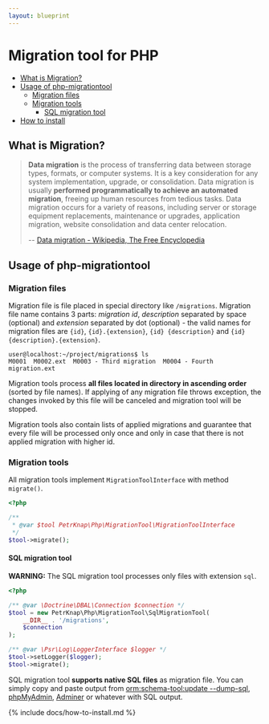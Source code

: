 ```yaml
---
layout: blueprint
---
```

# Migration tool for PHP

* [What is Migration?](#what-is-migration)
* [Usage of php-migrationtool](#usage-of-php-migrationtool)
    * [Migration files](#migration-files)
    * [Migration tools](#migration-tools)
        * [SQL migration tool](#sql-migration-tool)
* [How to install](#how-to-install)


## What is Migration?

> **Data migration** is the process of transferring data between storage types, formats, or computer systems. It is a key consideration for any system implementation, upgrade, or consolidation. Data migration is usually **performed programmatically to achieve an automated migration**, freeing up human resources from tedious tasks. Data migration occurs for a variety of reasons, including server or storage equipment replacements, maintenance or upgrades, application migration, website consolidation and data center relocation.
>
> -- [Data migration - Wikipedia, The Free Encyclopedia]


## Usage of php-migrationtool

### Migration files

Migration file is file placed in special directory like `/migrations`. Migration file name contains 3 parts: *migration id*, *description* separated by space (optional) and *extension* separated by dot (optional) - the valid names for migration files are `{id}`, `{id}.{extension}`, `{id} {description}` and `{id} {description}.{extension}`.

```
user@localhost:~/project/migrations$ ls
M0001  M0002.ext  M0003 - Third migration  M0004 - Fourth migration.ext
```

Migration tools process **all files located in directory in ascending order** (sorted by file names). If applying of any migration file throws exception, the changes invoked by this file will be canceled and migration tool will be stopped.

Migration tools also contain lists of applied migrations and guarantee that every file will be processed only once and only in case that there is not applied migration with higher id.

### Migration tools

All migration tools implement `MigrationToolInterface` with method `migrate()`.

```php
<?php

/**
 * @var $tool PetrKnap\Php\MigrationTool\MigrationToolInterface
 */
$tool->migrate();
```

#### SQL migration tool

**WARNING:** The SQL migration tool processes only files with extension `sql`.

```php
<?php

/** @var \Doctrine\DBAL\Connection $connection */
$tool = new PetrKnap\Php\MigrationTool\SqlMigrationTool(
    __DIR__ . '/migrations',
    $connection
);

/** @var \Psr\Log\LoggerInterface $logger */
$tool->setLogger($logger);
$tool->migrate();
```

SQL migration tool **supports native SQL files** as migration file. You can simply copy and paste output from [orm:schema-tool:update --dump-sql], [phpMyAdmin], [Adminer] or whatever with SQL output.


{% include docs/how-to-install.md %}



[Data migration - Wikipedia, The Free Encyclopedia]:https://en.wikipedia.org/w/index.php?title=Data_migration&oldid=716195543
[orm:schema-tool:update --dump-sql]:http://doctrine-orm.readthedocs.io/projects/doctrine-orm/en/latest/reference/tools.html#database-schema-generation
[phpMyAdmin]:https://www.phpmyadmin.net/
[Adminer]:https://www.adminer.org/
[one of released versions]:https://github.com/petrknap/php-migrationtool/releases
[this repository as ZIP]:https://github.com/petrknap/php-migrationtool/archive/master.zip
